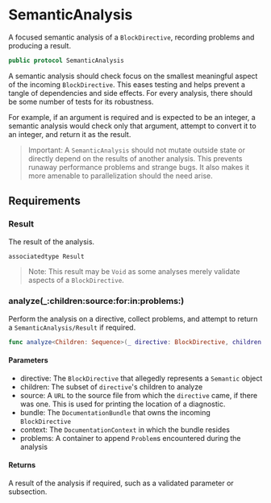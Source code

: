 # SemanticAnalysis

A focused semantic analysis of a `BlockDirective`, recording problems and producing a result.

``` swift
public protocol SemanticAnalysis 
```

A semantic analysis should check focus on the smallest meaningful aspect of the incoming `BlockDirective`.
This eases testing and helps prevent a tangle of dependencies and side effects. For every analysis, there
should be some number of tests for its robustness.

For example, if an argument is required and is expected to be an integer, a semantic analysis
would check only that argument, attempt to convert it to an integer, and return it as the result.

> Important: A `SemanticAnalysis` should not mutate outside state or directly depend on the results
> of another analysis. This prevents runaway performance problems and strange bugs.
> It also makes it more amenable to parallelization should the need arise.

## Requirements

### Result

The result of the analysis.

``` swift
associatedtype Result
```

> Note: This result may be `Void` as some analyses merely validate aspects of a `BlockDirective`.

### analyze(\_:​children:​source:​for:​in:​problems:​)

Perform the analysis on a directive, collect problems, and attempt to return a `SemanticAnalysis/Result` if required.

``` swift
func analyze<Children: Sequence>(_ directive: BlockDirective, children: Children, source: URL?, for bundle: DocumentationBundle, in context: DocumentationContext, problems: inout [Problem]) -> Result where Children.Element == Markup
```

#### Parameters

  - directive: The `BlockDirective` that allegedly represents a `Semantic` object
  - children: The subset of `directive`'s children to analyze
  - source: A `URL` to the source file from which the `directive` came, if there was one. This is used for printing the location of a diagnostic.
  - bundle: The `DocumentationBundle` that owns the incoming `BlockDirective`
  - context: The `DocumentationContext` in which the bundle resides
  - problems: A container to append `Problem`s encountered during the analysis

#### Returns

A result of the analysis if required, such as a validated parameter or subsection.
